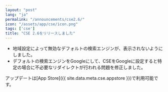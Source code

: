 ```yaml
---
layout: "post"
lang: "ja"
permalink: "/announcements/cse2.6/"
icon: "/assets/app/cse/icon.png"
tags: ['cse']
title: "CSE 2.6をリリースしました"
---
```


- 地域設定によって無効なデフォルトの検索エンジンが、表示されないようにしました。
- デフォルトの検索エンジンをGoogleにして、CSEをGoogleに設定すると特定の場合に不必要なリダイレクトが行われる問題を修正しました。

アップデートは[App Store]({{ site.data.meta.cse.appstore }})で利用可能です。

